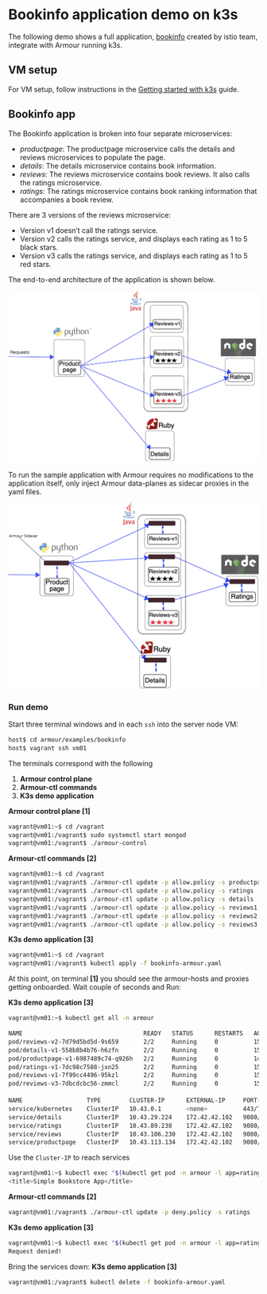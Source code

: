 Bookinfo application demo on k3s
=========================

The following demo shows a full application, [bookinfo](https://istio.io/latest/docs/examples/bookinfo/) created by istio team, integrate with Armour running k3s.
## VM setup

For VM setup, follow instructions in the [Getting started with k3s](../k3s/README.md) guide.

## Bookinfo app

The Bookinfo application is broken into four separate microservices:

- *productpage*: The productpage microservice calls the details and reviews microservices to populate the page.
- *details*: The details microservice contains book information.
- *reviews*: The reviews microservice contains book reviews. It also calls the ratings microservice.
- *ratings*: The ratings microservice contains book ranking information that accompanies a book review.

There are 3 versions of the reviews microservice:

- Version v1 doesn’t call the ratings service.
- Version v2 calls the ratings service, and displays each rating as 1 to 5 black stars.
- Version v3 calls the ratings service, and displays each rating as 1 to 5 red stars.

The end-to-end architecture of the application is shown below.

<img src="pictures/booking.png" width="650"/>

To run the sample application with Armour requires no modifications to the application itself, only inject Armour data-planes as sidecar proxies in the yaml files.

<img src="pictures/booking-armour.png" width="650"/>


### Run demo

Start three terminal windows and in each `ssh` into the server node VM:

```sh
host$ cd armour/examples/bookinfo
host$ vagrant ssh vm01
```

The terminals correspond with the following
	
   1. **Armour control plane**
   1. **Armour-ctl commands**
   1. **K3s demo application**


**Armour control plane [1]**

 ```sh
 vagrant@vm01:~$ cd /vagrant
 vagrant@vm01:/vagrant$ sudo systemctl start mongod
 vagrant@vm01:/vagrant$ ./armour-control
 ```
**Armour-ctl commands [2]**

 ```sh
 vagrant@vm01:~$ cd /vagrant
 vagrant@vm01:/vagrant$ ./armour-ctl update -p allow.policy -s productpage
 vagrant@vm01:/vagrant$ ./armour-ctl update -p allow.policy -s ratings
 vagrant@vm01:/vagrant$ ./armour-ctl update -p allow.policy -s details
 vagrant@vm01:/vagrant$ ./armour-ctl update -p allow.policy -s reviews1
 vagrant@vm01:/vagrant$ ./armour-ctl update -p allow.policy -s reviews2
 vagrant@vm01:/vagrant$ ./armour-ctl update -p allow.policy -s reviews3
 ```

**K3s demo application [3]**

 ```sh
 vagrant@vm01:~$ cd /vagrant
 vagrant@vm01:/vagrant$ kubectl apply -f bookinfo-armour.yaml
 ```
 At this point, on terminal **[1]** you should see the armour-hosts and proxies getting onboarded. Wait couple of seconds and Run:
 
 **K3s demo application [3]**

 ```sh
 vagrant@vm01:~$ kubectl get all -n armour
  ```
 ```sh
NAME                                  READY   STATUS      RESTARTS   AGE
pod/reviews-v2-7d79d5bd5d-9s659       2/2     Running     0          15s
pod/details-v1-558b8b4b76-h6zfn       2/2     Running     0          15s
pod/productpage-v1-6987489c74-q926h   2/2     Running     0          14s
pod/ratings-v1-7dc98c7588-jxn25       2/2     Running     0          15s
pod/reviews-v1-7f99cc4496-95kzl       2/2     Running     0          15s
pod/reviews-v3-7dbcdcbc56-zmmcl       2/2     Running     0          15s

NAME                  TYPE        CLUSTER-IP      EXTERNAL-IP     PORT(S)          AGE
service/kubernetes    ClusterIP   10.43.0.1       <none>          443/TCP          19h
service/details       ClusterIP   10.43.29.224    172.42.42.102   9080/TCP,32000/TCP                       107s
service/ratings       ClusterIP   10.43.89.238    172.42.42.102   9080/TCP,32001/TCP                       107s
service/reviews       ClusterIP   10.43.106.230   172.42.42.102   9080/TCP,32002/TCP,32003/TCP,32004/TCP   107s
service/productpage   ClusterIP   10.43.113.134   172.42.42.102   9080/TCP,32005/TCP                       107s

 ```
 Use the `Cluster-IP` to reach services
 
 ```sh
vagrant@vm01:~$ kubectl exec "$(kubectl get pod -n armour -l app=ratings -o jsonpath='{.items[0].metadata.name}')" -c ratings -n armour -- curl productpage:9080/productpage | grep -o "<title>.*</title>"
<title>Simple Bookstore App</title>
 ```
 
 **Armour-ctl commands [2]**

 ```sh
 vagrant@vm01:/vagrant$ ./armour-ctl update -p deny.policy -s ratings
 ```
 
  **K3s demo application [3]**

 ```sh
vagrant@vm01:~$ kubectl exec "$(kubectl get pod -n armour -l app=ratings -o jsonpath='{.items[0].metadata.name}')" -c ratings -n armour -- curl productpage:9080/productpage | grep -o "<title>.*</title>"
Request denied!
 ```
 
 Bring the services down:
 **K3s demo application [3]**

 ```sh
 vagrant@vm01:/vagrant$ kubectl delete -f bookinfo-armour.yaml
 ```

